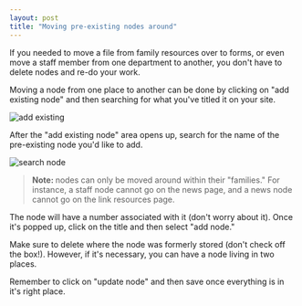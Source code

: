 ```yaml
---
layout: post
title: "Moving pre-existing nodes around"
---
```


If you needed to move a file from family resources over to forms, or even move a staff member from one department to another, you don't have to delete nodes and re-do your work. 

Moving a node from one place to another can be done by clicking on "add existing node" and then searching for what you've titled it on your site.

![add existing](/schoolsites-help/images/uploading/existing-node.png)

After the "add existing node" area opens up, search for the name of the pre-existing node you'd like to add. 

![search node](/schoolsites-help/images/uploading/search-existing.png)

<blockquote>
  <p><strong>Note: </strong>nodes can only be moved around within their "families." For instance, a staff node cannot go on the news page, and a news node cannot go on the link resources page.<p>
</blockquote> 

The node will have a number associated with it (don't worry about it). Once it's popped up, click on the title and then select "add node." 

Make sure to delete where the node was formerly stored (don't check off the box!). However, if it's necessary, you can have a node living in two places.

Remember to click on "update node" and then save once everything is in it's right place.  